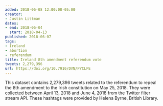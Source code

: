 ```yaml
---
added: 2018-06-08 12:00:00-05:00
creator:
- Justin Littman
dates:
- end: 2018-06-04
  start: 2018-04-13
published: 2018-06-07
tags:
- Ireland
- abortion
- referendum
title: Ireland 8th amendment referendum vote
tweets: 2,279,396
url: https://doi.org/10.7910/DVN/PYCLPE
---
```


This dataset contains 2,279,396 tweets related to the referendum to repeal the 8th amendment to the Irish constitution on May 25, 2018. They were collected between April 13, 2018 and June 4, 2018 from the Twitter filter stream API. These hashtags were provided by Helena Byrne, British Library.
